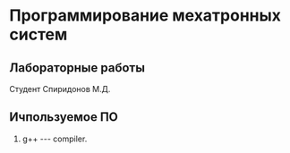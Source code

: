 # Программирование мехатронных систем

## Лабораторные работы

Студент Спиридонов М.Д.

## Ичпользуемое ПО

1. g++ --- compiler.
